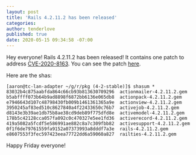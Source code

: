 ```yaml
---
layout: post
title: 'Rails 4.2.11.2 has been released'
categories:
author: tenderlove
published: true
date: 2020-05-15 09:34:58 -07:00
---
```


Hey everyone!  Rails 4.2.11.2 has been released!  It contains one patch to address [CVE-2020-8163](https://groups.google.com/forum/#!topic/rubyonrails-security/hWuKcHyoKh0).
You can see the patch [here](https://github.com/rails/rails/commit/b395acf4673045c03fc7845b5103b801f0a5950d).

Here are the shas:

```
[aaron@tc-lan-adapter ~/g/r/pkg (4-2-stable)]$ shasum *
83032b4c875aabfda864c66cb93b813630709296  actionmailer-4.2.11.2.gem
b5abffff073b64b9ad8898f6872bb6136e065db8  actionpack-4.2.11.2.gem
e7946643d107c48798430fb009b1461361365a9e  actionview-4.2.11.2.gem
3950245af83ed510c8627840a4f22433650c76b7  activejob-4.2.11.2.gem
d8143e3b39ae1db75b8ae38cd9deb89f775dfd8e  activemodel-4.2.11.2.gem
178b5c42128cca057fa092c0c470327e5ee1fd36  activerecord-4.2.11.2.gem
419a5082a5fcdf5e586991ae882c8a7c309fbb82  activesupport-4.2.11.2.gem
0f1f6de79761559fa9152a07373993a8dddf7a3e  rails-4.2.11.2.gem
e8607553f3fec597423eea77722dd6a59060a827  railties-4.2.11.2.gem
```

Happy Friday everyone!
